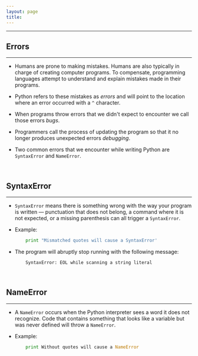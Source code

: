```yaml
---
layout: page
title:
---
```

***

## Errors
***

- Humans are prone to making mistakes. Humans are also typically in charge of creating computer programs. To compensate, programming languages attempt to understand and explain mistakes made in their programs.

- Python refers to these mistakes as _errors_ and will point to the location where an error occurred with a `^` character.

- When programs throw errors that we didn't expect to encounter we call those errors _bugs_.

- Programmers call the process of updating the program so that it no longer produces unexpected errors _debugging_.

- Two common errors that we encounter while writing Python are `SyntaxError` and `NameError`.

&nbsp;
## SyntaxError
***

- `SyntaxError` means there is something wrong with the way your program is written — punctuation that does not belong, a command where it is not expected, or a missing parenthesis can all trigger a `SyntaxError`.

- Example:

    ```python
        print "Mismatched quotes will cause a SyntaxError'
    ```
- The program will abruptly stop running with the following message:

    ```txt
        SyntaxError: EOL while scanning a string literal
    ```

&nbsp;
## NameError
***

- A `NameError` occurs when the Python interpreter sees a word it does not recognize. Code that contains something that looks like a variable but was never defined will throw a `NameError`.

- Example:

    ```python
        print Without quotes will cause a NameError
    ```